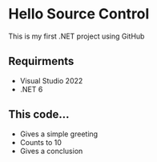 # Hello Source Control
This is my first .NET project using GitHub

## Requirments
- Visual Studio 2022
- .NET 6

## This code...
- Gives a simple greeting
- Counts to 10
- Gives a conclusion
